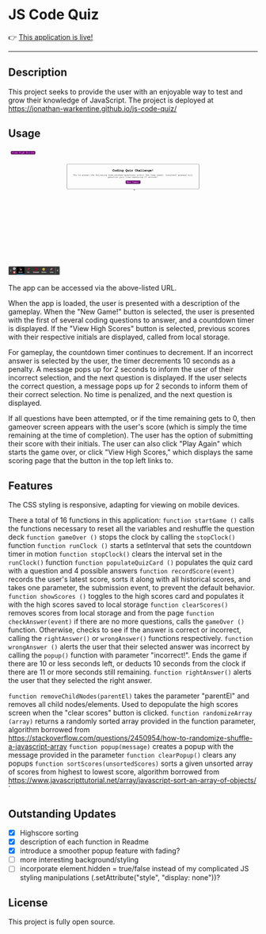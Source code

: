 # JS Code Quiz

👉 [This application is live!](https://jonathan-warkentine.github.io/js-code-quiz/)

---

## Description
This project seeks to provide the user with an enjoyable way to test and grow their knowledge of JavaScript. The project is deployed at https://jonathan-warkentine.github.io/js-code-quiz/

## Usage
![screenshot](./assets/images/demo.gif)

The app can be accessed via the above-listed URL.

When the app is loaded, the user is presented with a description of the gameplay. When the "New Game!" button is selected, the user is presented with the first of several coding questions to answer, and a countdown timer is displayed. If the "View High Scores" button is selected, previous scores with their respective initials are displayed, called from local storage.

For gameplay, the countdown timer continues to decrement. If an incorrect answer is selected by the user, the timer decrements 10 seconds as a penalty. A message pops up for 2 seconds to inform the user of their incorrect selection, and the next question is displayed. If the user selects the correct question, a message pops up for 2 seconds to inform them of their correct selection. No time is penalized, and the next question is displayed.

If all questions have been attempted, or if the time remaining gets to 0, then gameover screen appears with the user's score (which is simply the time remaining at the time of completion). The user has the option of submitting their score with their initials. The user can also click "Play Again" which starts the game over, or click "View High Scores," which displays the same scoring page that the button in the top left links to.


## Features

The CSS styling is responsive, adapting for viewing on mobile devices.

There a total of 16 functions in this application:
`function startGame ()` calls the functions necessary to reset all the variables and reshuffle the question deck
`function gameOver ()` stops the clock by calling the `stopClock()` function
`function runClock ()` starts a setInterval that sets the countdown timer in motion
`function stopClock()` clears the interval set in the `runClock()` function
`function populateQuizCard ()` populates the quiz card with a question and 4 possible answers
`function recordScore(event)` records the user's latest score, sorts it along with all historical scores, and takes one parameter, the submission event, to prevent the default behavior.
`function showScores ()` toggles to the high scores card and populates it with the high scores saved to local storage
`function clearScores()` removes scores from local storage and from the page
`function checkAnswer(event)` if there are no more questions, calls the `gameOver ()` function. Otherwise, checks to see if the answer is correct or incorrect, calling the `rightAnswer()` or `wrongAnswer()` functions respectively.
`function wrongAnswer ()` alerts the user that their selected answer was incorrect by calling the `popup()` function with parameter "incorrect!". Ends the game if there are 10 or less seconds left, or deducts 10 seconds from the clock if there are 11 or more seconds still remaining.
`function rightAnswer()` alerts the user that they selected the right answer.

`function removeChildNodes(parentEl)` takes the parameter "parentEl" and removes all child nodes/elements. Used to depopulate the high scores screen when the "clear scores" button is clicked.
`function randomizeArray (array)` returns a randomly sorted array provided in the function parameter, algorithm borrowed from https://stackoverflow.com/questions/2450954/how-to-randomize-shuffle-a-javascript-array
`function popup(message)` creates a popup with the message provided in the parameter
`function clearPopup()` clears any popups
`function sortScores(unsortedScores)` sorts a given unsorted array of scores from highest to lowest score, algorithm borrowed from https://www.javascripttutorial.net/array/javascript-sort-an-array-of-objects/
`



## Outstanding Updates
- [x] Highscore sorting
- [x] description of each function in Readme
- [x] introduce a smoother popup feature with fading?
- [ ] more interesting background/styling
- [ ] incorporate element.hidden = true/false instead of my complicated JS styling manipulations (.setAttribute("style", "display: none"))?

## License
This project is fully open source.